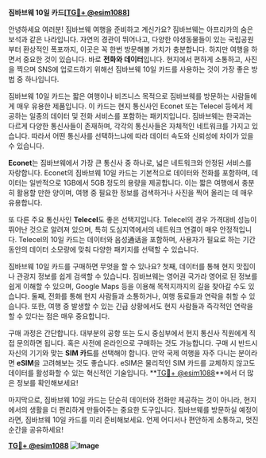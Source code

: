 **짐바브웨 10일 카드[[TG💪+ @esim1088](https://t.me/s/esim1088)]**

안녕하세요 여러분! 짐바브웨 여행을 준비하고 계신가요? 짐바브웨는 아프리카의 숨은 보석과 같은 나라입니다. 자연의 경관이 뛰어나고, 다양한 야생동물들이 있는 국립공원부터 환상적인 폭포까지, 이곳은 꼭 한번 방문해볼 가치가 충분합니다. 하지만 여행을 하면서 중요한 것이 있습니다. 바로 **전화와 데이터**입니다. 현지에서 편하게 소통하고, 사진을 찍으며 SNS에 업로드하기 위해선 짐바브웨 10일 카드를 사용하는 것이 가장 좋은 방법 중 하나입니다.

짐바브웨 10일 카드는 짧은 여행이나 비즈니스 목적으로 짐바브웨를 방문하는 사람들에게 매우 유용한 제품입니다. 이 카드는 현지 통신사인 Econet 또는 Telecel 등에서 제공하는 일종의 데이터 및 전화 서비스를 포함하는 패키지입니다. 짐바브웨는 한국과는 다르게 다양한 통신사들이 존재하며, 각각의 통신사들은 자체적인 네트워크를 가지고 있습니다. 따라서 어떤 통신사를 선택하느냐에 따라 데이터 속도와 신뢰성에 차이가 있을 수 있습니다. 

**Econet**는 짐바브웨에서 가장 큰 통신사 중 하나로, 넓은 네트워크와 안정된 서비스를 자랑합니다. Econet의 짐바브웨 10일 카드는 기본적으로 데이터와 전화를 포함하며, 데이터는 일반적으로 1GB에서 5GB 정도의 용량을 제공합니다. 이는 짧은 여행에서 충분히 활용할 만한 양이며, 여행 중 필요한 정보를 검색하거나 사진을 찍어 올리는 데 매우 유용합니다.

또 다른 주요 통신사인 **Telecel**도 좋은 선택지입니다. Telecel의 경우 가격대비 성능이 뛰어난 것으로 알려져 있으며, 특히 도심지역에서의 네트워크 연결이 매우 안정적입니다. Telecel의 10일 카드는 데이터와 음성通话을 포함하며, 사용자가 필요로 하는 기간 동안의 데이터 소모량에 맞춰 다양한 패키지를 선택할 수 있습니다.

짐바브웨 10일 카드를 구매하면 무엇을 할 수 있나요? 첫째, 데이터를 통해 현지 맛집이나 관광지 정보를 쉽게 검색할 수 있습니다. 짐바브웨는 영어권 국가라 영어로 된 정보를 쉽게 이해할 수 있으며, Google Maps 등을 이용해 목적지까지의 길을 찾아갈 수도 있습니다. 둘째, 전화를 통해 현지 사람들과 소통하거나, 여행 동료들과 연락을 취할 수 있습니다. 또한, 여행 중 발생할 수 있는 긴급 상황에서도 현지 사람들과 즉각적인 연락을 할 수 있다는 점은 매우 중요합니다.

구매 과정은 간단합니다. 대부분의 공항 또는 도시 중심부에서 현지 통신사 직원에게 직접 문의하면 됩니다. 혹은 사전에 온라인으로 구매하는 것도 가능합니다. 구매 시 반드시 자신의 기기와 맞는 **SIM 카드**를 선택해야 합니다. 만약 국제 여행을 자주 다니는 분이라면 **eSIM**을 고려해보는 것도 좋습니다. eSIM은 물리적인 SIM 카드를 교체하지 않고도 데이터를 활성화할 수 있는 혁신적인 기술입니다. **[TG💪+ @esim1088](https://t.me/s/esim1088)**에서 더 많은 정보를 확인해보세요!

마지막으로, 짐바브웨 10일 카드는 단순히 데이터와 전화만 제공하는 것이 아니라, 현지에서의 생활을 더 편리하게 만들어주는 중요한 도구입니다. 짐바브웨를 방문하실 예정이라면, 짐바브웨 10일 카드를 미리 준비해보세요. 언제 어디서나 편안하게 소통하고, 멋진 순간을 공유하세요!

**[TG💪+ @esim1088](https://t.me/s/esim1088) ![Image](https://i.postimg.cc/Y0z9fWf4/image.png)**